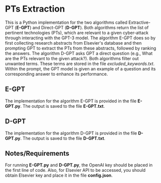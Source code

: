 # PTs Extraction
This is a Python implementation for the two algorithms called Extractive-GPT (**E-GPT**) and Direct-GPT (**D-GPT**). Both algorithms return the list of pertinent technologies (PTs), which are relevant to a given cyber-attack through interacting with the GPT-3 model. The algorithm E-GPT does so by first collecting research abstracts from Elsevier's database and then prompting GPT to extract the PTs from these abstracts, followed by ranking the answers. The algorithm D-GPT asks GPT a direct question (e.g., What are the PTs relevant to the given attack?). Both algorithms filter out unwanted terms. These terms are stored in the file *excluded_keywords.txt*. Within the prompt, the GPT model is given an example of a question and its corresponding answer to enhance its performance.

## E-GPT
The implementation for the algorithm E-GPT is provided in the file **E-GPT.py**. The output is saved to the file **E-GPT.txt**.

## D-GPT
The implementation for the algorithm D-GPT is provided in the file **D-GPT.py**. The output is saved to the file **D-GPT.txt**.

## Notes/Requirements
For running **E-GPT.py** and **D-GPT.py**, the OpenAI key should be placed in the first line of code. Also, for Elsevier API to be accessed, you should obtain Elsevier key and place it in the file **config.json**.

